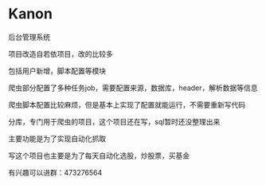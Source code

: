 # Kanon
后台管理系统

项目改造自若依项目，改的比较多

包括用户新增，脚本配置等模块

爬虫部分配置了多种任务job，需要配置来源，数据库，header，解析数据等信息

爬虫脚本配置比较麻烦，但是基本上实现了配置就能运行，不需要重新写代码

分库，专门用于爬虫的项目，这个项目还在写，sql暂时还没整理出来

主要功能是为了实现自动化抓取

写这个项目也主要是为了每天自动化选股，炒股票，买基金

有兴趣可以进群：473276564
